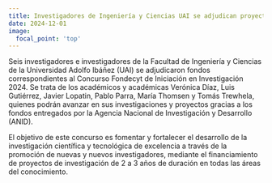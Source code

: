 ```yaml
---
title: Investigadores de Ingeniería y Ciencias UAI se adjudican proyectos en FONDECYT de Iniciación 2024
date: 2024-12-01
image:
  focal_point: 'top'
---
```



Seis investigadores e investigadores de la Facultad de Ingeniería y Ciencias de la Universidad Adolfo Ibáñez (UAI) se adjudicaron fondos correspondientes al Concurso Fondecyt de Iniciación en Investigación 2024. Se trata de los académicos y académicas Verónica Díaz, Luis Gutiérrez, Javier Lopatin, Pablo Parra, María Thomsen y Tomás Trewhela, quienes podrán avanzar en sus investigaciones y proyectos gracias a los fondos entregados por la Agencia Nacional de Investigación y Desarrollo (ANID).

El objetivo de este concurso es fomentar y fortalecer el desarrollo de la investigación científica y tecnológica de excelencia a través de la promoción de nuevas y nuevos investigadores, mediante el financiamiento de proyectos de investigación de 2 a 3 años de duración en todas las áreas del conocimiento.